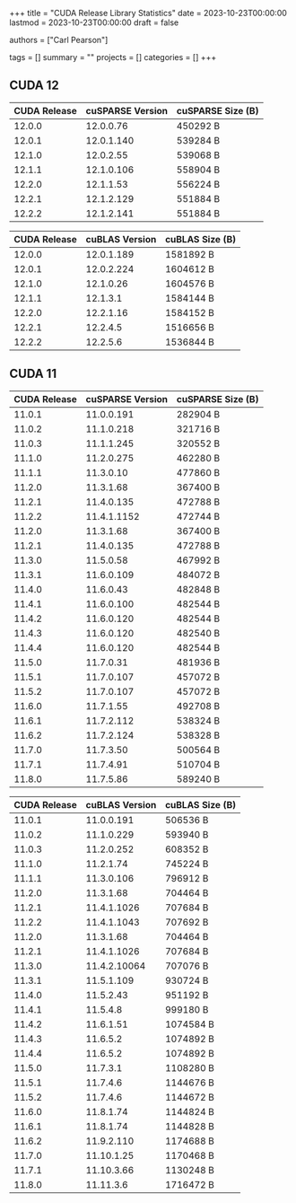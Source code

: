 +++
title = "CUDA Release Library Statistics"
date = 2023-10-23T00:00:00
lastmod = 2023-10-23T00:00:00
draft = false

authors = ["Carl Pearson"]

tags = []
summary = ""
projects = []
categories = []
+++

## CUDA 12

| CUDA Release | cuSPARSE Version | cuSPARSE Size (B) |
|-|-|-|
| 12.0.0 | 12.0.0.76 | 450292 B |
| 12.0.1 | 12.0.1.140 | 539284 B |
| 12.1.0 | 12.0.2.55 | 539068 B |
| 12.1.1 | 12.1.0.106 | 558904 B |
| 12.2.0 | 12.1.1.53 | 556224 B |
| 12.2.1 | 12.1.2.129 | 551884 B |
| 12.2.2 | 12.1.2.141 | 551884 B |


| CUDA Release | cuBLAS Version | cuBLAS Size (B) |
|-|-|-|
| 12.0.0 |  12.0.1.189 | 1581892 B |
| 12.0.1 |  12.0.2.224 | 1604612 B |
| 12.1.0 |  12.1.0.26 | 1604576 B |
| 12.1.1 |  12.1.3.1 | 1584144 B |
| 12.2.0 |  12.2.1.16 | 1584152 B |
| 12.2.1 |  12.2.4.5 | 1516656 B |
| 12.2.2 |  12.2.5.6 | 1536844 B |

## CUDA 11

| CUDA Release | cuSPARSE Version | cuSPARSE Size (B) |
|-|-|-|
| 11.0.1 | 11.0.0.191 | 282904 B |
| 11.0.2 | 11.1.0.218 | 321716 B |
| 11.0.3 | 11.1.1.245 | 320552 B |
| 11.1.0 | 11.2.0.275 | 462280 B |
| 11.1.1 | 11.3.0.10 | 477860 B |
| 11.2.0 | 11.3.1.68 | 367400 B |
| 11.2.1 | 11.4.0.135 | 472788 B |
| 11.2.2 | 11.4.1.1152 | 472744 B |
| 11.2.0 | 11.3.1.68 | 367400 B |
| 11.2.1 | 11.4.0.135 | 472788 B |
| 11.3.0 | 11.5.0.58 | 467992 B |
| 11.3.1 | 11.6.0.109 | 484072 B |
| 11.4.0 | 11.6.0.43 | 482848 B |
| 11.4.1 | 11.6.0.100 | 482544 B |
| 11.4.2 | 11.6.0.120 | 482544 B |
| 11.4.3 | 11.6.0.120 | 482540 B |
| 11.4.4 | 11.6.0.120 | 482544 B |
| 11.5.0 | 11.7.0.31 | 481936 B |
| 11.5.1 | 11.7.0.107 | 457072 B |
| 11.5.2 | 11.7.0.107 | 457072 B |
| 11.6.0 | 11.7.1.55 | 492708 B |
| 11.6.1 | 11.7.2.112 | 538324 B |
| 11.6.2 | 11.7.2.124 | 538328 B |
| 11.7.0 | 11.7.3.50 | 500564 B |
| 11.7.1 | 11.7.4.91 | 510704 B |
| 11.8.0 | 11.7.5.86 | 589240 B |

| CUDA Release | cuBLAS Version | cuBLAS Size (B) |
|-|-|-|
| 11.0.1 |  11.0.0.191 | 506536 B |
| 11.0.2 |  11.1.0.229 | 593940 B |
| 11.0.3 |  11.2.0.252 | 608352 B |
| 11.1.0 |  11.2.1.74 | 745224 B |
| 11.1.1 |  11.3.0.106 | 796912 B |
| 11.2.0 |  11.3.1.68 | 704464 B |
| 11.2.1 |  11.4.1.1026 | 707684 B |
| 11.2.2 |  11.4.1.1043 | 707692 B |
| 11.2.0 |  11.3.1.68 | 704464 B |
| 11.2.1 |  11.4.1.1026 | 707684 B |
| 11.3.0 |  11.4.2.10064 | 707076 B |
| 11.3.1 |  11.5.1.109 | 930724 B |
| 11.4.0 |  11.5.2.43 | 951192 B |
| 11.4.1 |  11.5.4.8 | 999180 B |
| 11.4.2 |  11.6.1.51 | 1074584 B |
| 11.4.3 |  11.6.5.2 | 1074892 B |
| 11.4.4 |  11.6.5.2 | 1074892 B |
| 11.5.0 |  11.7.3.1 | 1108280 B |
| 11.5.1 |  11.7.4.6 | 1144676 B |
| 11.5.2 |  11.7.4.6 | 1144672 B |
| 11.6.0 |  11.8.1.74 | 1144824 B |
| 11.6.1 |  11.8.1.74 | 1144828 B |
| 11.6.2 |  11.9.2.110 | 1174688 B |
| 11.7.0 |  11.10.1.25 | 1170468 B |
| 11.7.1 |  11.10.3.66 | 1130248 B |
| 11.8.0 |  11.11.3.6 | 1716472 B |
